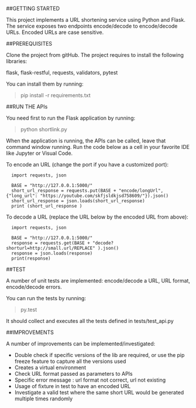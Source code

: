 ##GETTING STARTED

This project implements a URL shortening service using Python and Flask. The service exposes two endpoints encode/decode to 
encode/decode URLs. Encoded URLs are case sensitive.

##PREREQUISITES

Clone the project from gitHub. The project requires to install the following libraries: 

flask, flask-restful, requests, validators, pytest

You can install them by running: 

>  pip install -r requirements.txt

##RUN THE APIs

You need first to run the Flask application by running:

> python  shortlink.py

When the application is running, the APIs can be called, leave that command window running.
Run the code below as a cell in your favorite IDE like Jupyter or Visual Code.

To encode an URL (change the port if you have a customized port):

```
  import requests, json

  BASE = "http://127.0.0.1:5000/"
  short_url_response = requests.put(BASE + "encode/longUrl", {"long_url": "https://youtube.com/skfjsldkjsd758609/"}).json()
  short_url_response = json.loads(short_url_response)
  print (short_url_response )
```

To decode a URL (replace the URL below by the encoded URL from above):

```
  import requests, json

  BASE = "http://127.0.0.1:5000/"
  response = requests.get(BASE + "decode?shorturl=http://small.url/REPLACE" ).json()
  response = json.loads(response)
  print(response)
```

##TEST

A number of unit tests are implemented: encode/decode a URL, URL format, encode/decode errors. 

You can run the tests by running:

> py.test 

It should collect and executes all the tests defined in tests/test_api.py

##IMPROVEMENTS

A number of improvements can be implemented/investigated:

- Double check if specific versions of the lib are required, or use the pip freeze feature to capture all the versions used
- Creates a virtual environment 
- Check URL format passed as parameters to APIs
- Specific error message : url format not correct, url not existing
- Usage of fixture in test to have an encoded URL
- Investigate a valid test where the same short URL would be generated multiple times randomly